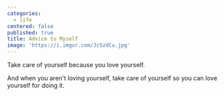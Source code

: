 ```yaml
---
categories:
  - life
centered: false
published: true
title: Advice to Myself
image: 'https://i.imgur.com/JcSzdCu.jpg'
---
```

Take care of yourself
because you love yourself.

And when you aren't
loving yourself,
take care of yourself
so you can love yourself
for doing it.